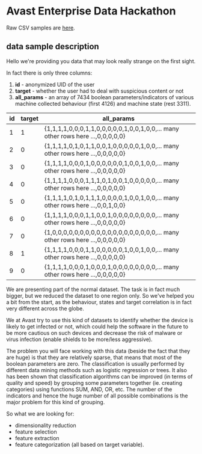 Avast Enterprise Data Hackathon
====

Raw CSV samples are [here](https://github.com/hackathonBI/Avast/tree/master/sample%20data).


## data sample description

Hello we're providing you data that may look really strange on the first sight.

In fact there is only three columns:

1. **id** - anonymized UID of the user
2. **target** - whether the user had to deal with suspicious content or not
3. **all_params** - an array of 7434 boolean parameters/indicators of various machine collected behaviour (first 4126) and machine state (rest 3311).


|id|target|all_params|
|---|---|---|
|1|1|{1,1,1,1,0,0,0,1,1,0,0,0,0,0,1,0,0,1,0,0,... many other rows here ...,0,0,0,0,0}|
|2 |0	 |{1,1,1,1,0,1,0,1,1,0,0,1,0,0,0,0,0,1,0,0,... many other rows here ...,0,0,0,0,0}|
|3 |0	 |{1,1,1,1,0,0,0,1,0,0,0,0,0,0,1,0,0,1,0,0,... many other rows here ...,0,0,0,0,0}|
|4 |0	 |{1,1,1,1,0,0,0,1,1,1,0,1,0,0,1,0,0,0,0,0,... many other rows here ...,0,0,0,0,0}|
|5 |0	 |{1,1,1,1,0,1,0,1,1,1,0,0,0,0,1,0,0,1,0,0,... many other rows here ...,0,0,1,0,0}|
|6 |0	 |{1,1,1,1,0,0,0,1,1,0,0,1,0,0,0,0,0,0,0,0,... many other rows here ...,0,0,0,0,0}|
|7 |0	 |{1,0,0,0,0,0,0,0,0,0,0,0,0,0,0,0,0,0,0,0,... many other rows here ...,0,0,0,0,0}|
|8 |1	 |{1,1,1,1,0,0,0,1,1,0,0,0,0,0,1,0,0,1,0,0,... many other rows here ...,0,0,0,0,0}|
|9 |0	 |{1,1,1,1,0,0,0,1,0,0,0,1,0,0,0,0,0,0,0,0,... many other rows here ...,0,0,0,0,0}|

We are presenting part of the normal dataset. The task is in fact much bigger, but we reduced the dataset to one region only. So we've helped you a bit from the start, as the behaviour, states and target correlation is in fact very different across the globe.

We at Avast try to use this kind of datasets to identify whether the device is likely to get infected or not, which could help the software in the future to be more cautious on such devices and decrease the risk of malware or virus infection (enable shields to be more/less aggressive). 

The problem you will face working with this data (beside the fact that they are huge) is that they are relatively sparse, that means that most of the boolean parameters are zero. The classification is usually performed by different data mining methods such as logistic regression or trees. It also has been shown that classification algorithms can be improved (in terms of quality and speed) by grouping some parameters together (ie. creating categories) using functions SUM, AND, OR, etc. The number of the indicators and hence the huge number of all possible combinations is the major problem for this kind of grouping.

So what we are looking for:
- dimensionality reduction
- feature selection
- feature extraction
- feature categorization (all based on target variable).
